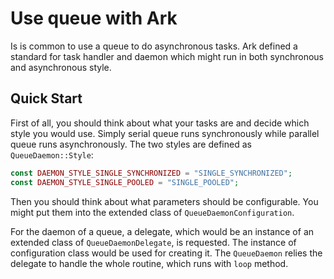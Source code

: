 # Use queue with Ark

Is is common to use a queue to do asynchronous tasks. 
Ark defined a standard for task handler and daemon which might run in both synchronous and asynchronous style.

## Quick Start

First of all, you should think about what your tasks are and decide which style you would use.
Simply serial queue runs synchronously while parallel queue runs asynchronously.
The two styles are defined as `QueueDaemon::Style`:

```php
const DAEMON_STYLE_SINGLE_SYNCHRONIZED = "SINGLE_SYNCHRONIZED";
const DAEMON_STYLE_SINGLE_POOLED = "SINGLE_POOLED";
```

Then you should think about what parameters should be configurable.
You might put them into the extended class of `QueueDaemonConfiguration`.

For the daemon of a queue, a delegate, which would be an instance of an extended class of `QueueDaemonDelegate`, is requested.
The instance of configuration class would be used for creating it.
The `QueueDaemon` relies the delegate to handle the whole routine, which runs with `loop` method.